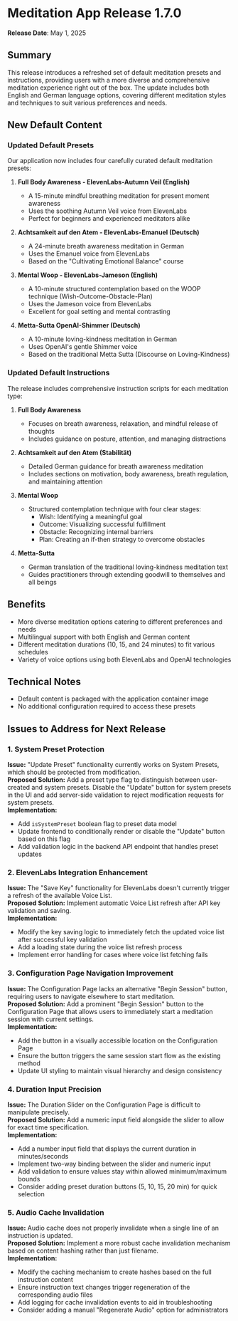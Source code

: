 # Meditation App Release 1.7.0

**Release Date**: May 1, 2025

## Summary
This release introduces a refreshed set of default meditation presets and instructions, providing users with a more diverse and comprehensive meditation experience right out of the box. The update includes both English and German language options, covering different meditation styles and techniques to suit various preferences and needs.

## New Default Content

### Updated Default Presets
Our application now includes four carefully curated default meditation presets:

1. **Full Body Awareness - ElevenLabs-Autumn Veil (English)**
   - A 15-minute mindful breathing meditation for present moment awareness
   - Uses the soothing Autumn Veil voice from ElevenLabs
   - Perfect for beginners and experienced meditators alike

2. **Achtsamkeit auf den Atem - ElevenLabs-Emanuel (Deutsch)**
   - A 24-minute breath awareness meditation in German
   - Uses the Emanuel voice from ElevenLabs
   - Based on the "Cultivating Emotional Balance" course

3. **Mental Woop - ElevenLabs-Jameson (English)**
   - A 10-minute structured contemplation based on the WOOP technique (Wish-Outcome-Obstacle-Plan)
   - Uses the Jameson voice from ElevenLabs
   - Excellent for goal setting and mental contrasting

4. **Metta-Sutta OpenAI-Shimmer (Deutsch)**
   - A 10-minute loving-kindness meditation in German
   - Uses OpenAI's gentle Shimmer voice
   - Based on the traditional Metta Sutta (Discourse on Loving-Kindness)

### Updated Default Instructions
The release includes comprehensive instruction scripts for each meditation type:

1. **Full Body Awareness**
   - Focuses on breath awareness, relaxation, and mindful release of thoughts
   - Includes guidance on posture, attention, and managing distractions

2. **Achtsamkeit auf den Atem (Stabilität)**
   - Detailed German guidance for breath awareness meditation
   - Includes sections on motivation, body awareness, breath regulation, and maintaining attention

3. **Mental Woop**
   - Structured contemplation technique with four clear stages:
     - Wish: Identifying a meaningful goal
     - Outcome: Visualizing successful fulfillment
     - Obstacle: Recognizing internal barriers
     - Plan: Creating an if-then strategy to overcome obstacles

4. **Metta-Sutta**
   - German translation of the traditional loving-kindness meditation text
   - Guides practitioners through extending goodwill to themselves and all beings

## Benefits
- More diverse meditation options catering to different preferences and needs
- Multilingual support with both English and German content
- Different meditation durations (10, 15, and 24 minutes) to fit various schedules
- Variety of voice options using both ElevenLabs and OpenAI technologies

## Technical Notes
- Default content is packaged with the application container image
- No additional configuration required to access these presets

## Issues to Address for Next Release

### 1. System Preset Protection
**Issue:** "Update Preset" functionality currently works on System Presets, which should be protected from modification.  
**Proposed Solution:** Add a preset type flag to distinguish between user-created and system presets. Disable the "Update" button for system presets in the UI and add server-side validation to reject modification requests for system presets.  
**Implementation:**  
- Add `isSystemPreset` boolean flag to preset data model
- Update frontend to conditionally render or disable the "Update" button based on this flag
- Add validation logic in the backend API endpoint that handles preset updates

### 2. ElevenLabs Integration Enhancement  
**Issue:** The "Save Key" functionality for ElevenLabs doesn't currently trigger a refresh of the available Voice List.  
**Proposed Solution:** Implement automatic Voice List refresh after API key validation and saving.  
**Implementation:**  
- Modify the key saving logic to immediately fetch the updated voice list after successful key validation
- Add a loading state during the voice list refresh process
- Implement error handling for cases where voice list fetching fails

### 3. Configuration Page Navigation Improvement  
**Issue:** The Configuration Page lacks an alternative "Begin Session" button, requiring users to navigate elsewhere to start meditation.  
**Proposed Solution:** Add a prominent "Begin Session" button to the Configuration Page that allows users to immediately start a meditation session with current settings.  
**Implementation:**  
- Add the button in a visually accessible location on the Configuration Page
- Ensure the button triggers the same session start flow as the existing method
- Update UI styling to maintain visual hierarchy and design consistency

### 4. Duration Input Precision  
**Issue:** The Duration Slider on the Configuration Page is difficult to manipulate precisely.  
**Proposed Solution:** Add a numeric input field alongside the slider to allow for exact time specification.  
**Implementation:**  
- Add a number input field that displays the current duration in minutes/seconds
- Implement two-way binding between the slider and numeric input
- Add validation to ensure values stay within allowed minimum/maximum bounds
- Consider adding preset duration buttons (5, 10, 15, 20 min) for quick selection

### 5. Audio Cache Invalidation  
**Issue:** Audio cache does not properly invalidate when a single line of an instruction is updated.  
**Proposed Solution:** Implement a more robust cache invalidation mechanism based on content hashing rather than just filename.  
**Implementation:**  
- Modify the caching mechanism to create hashes based on the full instruction content
- Ensure instruction text changes trigger regeneration of the corresponding audio files
- Add logging for cache invalidation events to aid in troubleshooting
- Consider adding a manual "Regenerate Audio" option for administrators